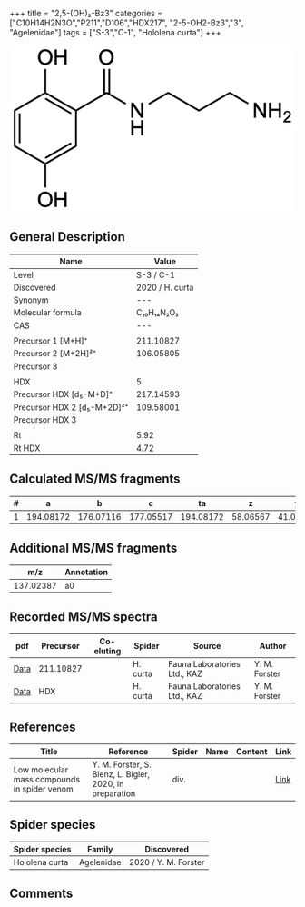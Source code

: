 +++
title = "2,5-(OH)₂-Bz3"
categories = ["C10H14H2N3O","P211","D106","HDX217",
"2-5-OH2-Bz3","3",
"Agelenidae"]
tags = ["S-3","C-1",
"Hololena curta"]
+++

![](/img/2-5-OH2-Bz3.png)

## General Description

| Name                       | Value              |
|----------------------------|--------------------|
| Level                      | S-3 / C-1          |
| Discovered                 | 2020 / H. curta    |
| Synonym                    | ---                |
| Molecular formula          | C₁₀H₁₄N₂O₃                   |
| CAS                        | ---                |
|                            |                    |
| Precursor 1 [M+H]⁺         | 211.10827                   |
| Precursor 2 [M+2H]²⁺       | 106.05805                   |
| Precursor 3                |                    |
|                            |                    |
| HDX                        | 5                   |
| Precursor HDX   [d₅-M+D]⁺   | 217.14593                   |
| Precursor HDX 2 [d₅-M+2D]²⁺ | 109.58001                   |
| Precursor HDX 3            |                    |
|                            |                    |
| Rt                         | 5.92                   |
| Rt HDX                     | 4.72                  |

## Calculated MS/MS fragments

| # | a         | b         | c         | ta        | z         | y         | tz        |
|---|-----------|-----------|-----------|-----------|-----------|-----------|-----------|
| 1 | 194.08172 | 176.07116 | 177.05517 | 194.08172 | 58.06567 | 41.03912 | 75.09222 |

## Additional MS/MS fragments

| m/z       | Annotation |
|-----------|------------|
| 137.02387 | a0         |

## Recorded MS/MS spectra

| pdf                                             | Precursor | Co-eluting | Spider      | Source                       | Author        |
|-------------------------------------------------|-----------|------------|-------------|------------------------------|---------------|
| [Data](/pdf/H-curta/211_2-5-OH2-Bz3_Hc.pdf) | 211.10827 |           | H. curta | Fauna Laboratories Ltd., KAZ | Y. M. Forster |
| [Data](/pdf/H-curta/211_2-5-OH2-Bz3_Hc_HDX.pdf) | HDX |           | H. curta | Fauna Laboratories Ltd., KAZ | Y. M. Forster |


## References

| Title | Reference | Spider | Name | Content | Link |
|-------|-----------|--------|------|---------|------|
| Low molecular mass compounds in spider venom      | Y. M. Forster, S. Bienz, L. Bigler, 2020, in preparation          | div.       |   |   | [Link](unknown) |

## Spider species

| Spider species     | Family     | Discovered           |
|--------------------|------------|----------------------|
| Hololena curta     | Agelenidae | 2020 / Y. M. Forster |


## Comments